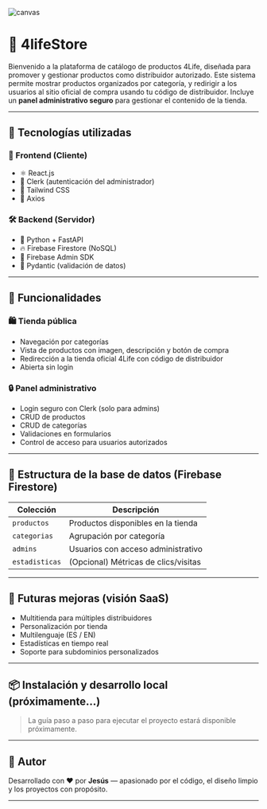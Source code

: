 
![canvas](https://github.com/user-attachments/assets/6f74a9b5-b62f-47cc-a286-f94cd528c172)

# 🛒 4lifeStore

Bienvenido a la plataforma de catálogo de productos 4Life, diseñada para promover y gestionar productos como distribuidor autorizado. Este sistema permite mostrar productos organizados por categoría, y redirigir a los usuarios al sitio oficial de compra usando tu código de distribuidor. Incluye un **panel administrativo seguro** para gestionar el contenido de la tienda.

---

## 🚀 Tecnologías utilizadas

### 🧩 Frontend (Cliente)
- ⚛️ React.js
- 🔐 Clerk (autenticación del administrador)
- 🎨 Tailwind CSS
- 📡 Axios

### 🛠️ Backend (Servidor)
- 🐍 Python + FastAPI
- 🔥 Firebase Firestore (NoSQL)
- 🔐 Firebase Admin SDK
- 🧼 Pydantic (validación de datos)

---

## 🧰 Funcionalidades

### 🛍️ Tienda pública
- Navegación por categorías
- Vista de productos con imagen, descripción y botón de compra
- Redirección a la tienda oficial 4Life con código de distribuidor
- Abierta sin login

### 🔒 Panel administrativo
- Login seguro con Clerk (solo para admins)
- CRUD de productos
- CRUD de categorías
- Validaciones en formularios
- Control de acceso para usuarios autorizados

---

## 🧱 Estructura de la base de datos (Firebase Firestore)

| Colección      | Descripción                          |
|----------------|--------------------------------------|
| `productos`    | Productos disponibles en la tienda   |
| `categorias`   | Agrupación por categoría             |
| `admins`       | Usuarios con acceso administrativo   |
| `estadisticas` | (Opcional) Métricas de clics/visitas |

---

## 🌱 Futuras mejoras (visión SaaS)
- Multitienda para múltiples distribuidores
- Personalización por tienda
- Multilenguaje (ES / EN)
- Estadísticas en tiempo real
- Soporte para subdominios personalizados

---

## 📦 Instalación y desarrollo local (próximamente…)

> La guía paso a paso para ejecutar el proyecto estará disponible próximamente.

---

## 🙌 Autor

Desarrollado con ❤️ por **Jesús** — apasionado por el código, el diseño limpio y los proyectos con propósito.

---

